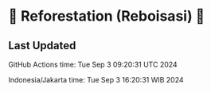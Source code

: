 
# 🌳 Reforestation (Reboisasi) 🌲

## Last Updated

GitHub Actions time: Tue Sep  3 09:20:31 UTC 2024

Indonesia/Jakarta time: Tue Sep  3 16:20:31 WIB 2024
